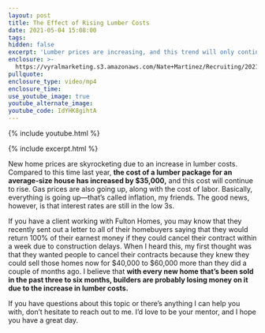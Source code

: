 ```yaml
---
layout: post
title: The Effect of Rising Lumber Costs
date: 2021-05-04 15:08:00
tags:
hidden: false
excerpt: 'Lumber prices are increasing, and this trend will only continue.'
enclosure: >-
  https://vyralmarketing.s3.amazonaws.com/Nate+Martinez/Recruiting/2021/The+Effect+of+Rising+Lumber+Costs.mp4
pullquote:
enclosure_type: video/mp4
enclosure_time:
use_youtube_image: true
youtube_alternate_image:
youtube_code: IdYHK8gihtA
---
```

{% include youtube.html %}

{% include excerpt.html %}

New home prices are skyrocketing due to an increase in lumber costs. Compared to this time last year, **the cost of a lumber package for an average-size house has increased by $35,000,** and this cost will continue to rise. Gas prices are also going up, along with the cost of labor. Basically, everything is going up—that’s called inflation, my friends. The good news, however, is that interest rates are still in the low 3s.&nbsp;

If you have a client working with Fulton Homes, you may know that they recently sent out a letter to all of their homebuyers saying that they would return 100% of their earnest money if they could cancel their contract within a week due to construction delays. When I heard this, my first thought was that they wanted people to cancel their contracts because they knew they could sell those homes now for $40,000 to $60,000 more than they did a couple of months ago. I believe that **with every new home that’s been sold in the past three to six months, builders are probably losing money on it due to the increase in lumber costs.&nbsp;**

If you have questions about this topic or there’s anything I can help you with, don’t hesitate to reach out to me. I’d love to be your mentor, and I hope you have a great day.
